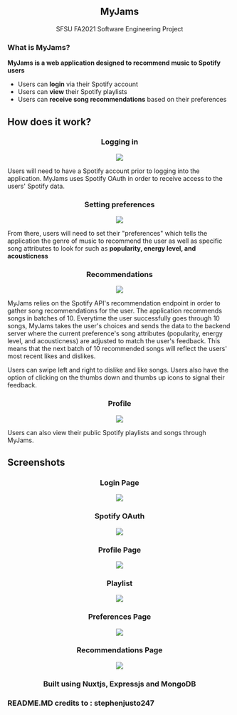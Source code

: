 <h2 align="center">MyJams</h2>

<p align="center">SFSU FA2021 Software Engineering Project</p>

### What is MyJams?

**MyJams is a web application designed to recommend music to Spotify users**

- Users can **login** via their Spotify account
- Users can **view** their Spotify playlists
- Users can **receive song recommendations** based on their preferences

## How does it work?

<h3 align="center">Logging in</h3>
<p align="center">
  <img src="screenshots/login.gif" />
</p>

Users will need to have a Spotify account prior to logging into the application. MyJams uses Spotify OAuth in order to receive access to the users' Spotify data. 

<h3 align="center">Setting preferences</h3>
<p align="center">
  <img src="screenshots/creating-preferences.gif" />
</p>

From there, users will need to set their "preferences" which tells the application the genre of music to recommend the user as well as specific song attributes to look for such as **popularity, energy level, and acousticness**

<h3 align="center">Recommendations</h3>
<p align="center">
  <img src="screenshots/recommendations.gif" />
</p>

MyJams relies on the Spotify API's recommendation endpoint in order to gather song recommendations for the user. The application recommends songs in batches of 10. Everytime the user successfully goes through 10 songs, MyJams takes the user's choices and sends the data to the backend server where the current preference's song attributes (popularity, energy level, and acousticness) are adjusted to match the user's feedback. This means that the next batch of 10 recommended songs will reflect the users' most recent likes and dislikes.

Users can swipe left and right to dislike and like songs. Users also have the option of clicking on the thumbs down and thumbs up icons to signal their feedback.

<h3 align="center">Profile</h3>
<p align="center">
  <img src="screenshots/profile.gif" />
</p>

Users can also view their public Spotify playlists and songs through MyJams.

## Screenshots

<h3 align="center">Login Page</h3>
<p align="center">
  <img src="screenshots/login-page.JPG" />
</p>
<h3 align="center">Spotify OAuth</h3>
<p align="center">
  <img src="screenshots/spotify-oauth.JPG" />
</p>
<h3 align="center">Profile Page</h3>
<p align="center">
  <img src="screenshots/profile-page.JPG" />
</p>
<h3 align="center">Playlist</h3>
<p align="center">
  <img src="screenshots/playlist.JPG" />
</p>
<h3 align="center">Preferences Page</h3>
<p align="center">
  <img src="screenshots/preferences-page.JPG" />
</p>
<h3 align="center">Recommendations Page</h3>
<p align="center">
  <img src="screenshots/recommendations-page.JPG" />
</p>

<h3 align="center">Built using Nuxtjs, Expressjs and MongoDB<h3>
README.MD credits to : stephenjusto247
